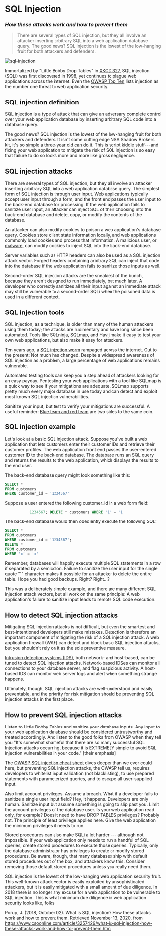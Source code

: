 # SQL Injection
### *How these attacks work and how to prevent them*


> There are several types of SQL injection, but they all involve an attacker inserting arbitrary SQL into a web application database query. The good news? SQL injection is the lowest of the low-hanging fruit for both attackers and defenders.

![sql-injection](https://imgs.xkcd.com/comics/exploits_of_a_mom.png)

Immortalized by "Little Bobby Drop Tables" in [XKCD 327](https://xkcd.com/327/), SQL injection (SQLi) was first discovered in 1998, yet continues to plague web applications across the internet. Even the [OWASP Top Ten](https://www.owasp.org/index.php/Top_10-2017_A1-Injection) lists injection as the number one threat to web application security.


## SQL injection definition

SQL injection is a type of attack that can give an adversary complete control over your web application database by inserting arbitrary SQL code into a database query.

The good news? SQL injection is the lowest of the low-hanging fruit for both attackers and defenders. It isn't some cutting edge NSA Shadow Brokers kit, it's so simple [a three-year old can do it](https://www.troyhunt.com/hacking-is-childs-play-sql-injection/). This is script kiddie stuff---and fixing your web application to mitigate the risk of SQL injection is so easy that failure to do so looks more and more like gross negligence.

## SQL injection attacks

There are several types of SQL injection, but they all involve an attacker inserting arbitrary SQL into a web application database query. The simplest form of SQL injection is through user input. Web applications typically accept user input through a form, and the front end passes the user input to the back-end database for processing. If the web application fails to sanitize user input, an attacker can inject SQL of their choosing into the back-end database and delete, copy, or modify the contents of the database.

An attacker can also modify cookies to poison a web application's database query. Cookies store client state information locally, and web applications commonly load cookies and process that information. A malicious user, or [malware](https://www.csoonline.com/article/3295877/malware/what-is-malware-viruses-worms-trojans-and-beyond.html), can modify cookies to inject SQL into the back-end database.

Server variables such as HTTP headers can also be used as a SQL injection attack vector. Forged headers containing arbitrary SQL can inject that code into the database if the web application fails to sanitize those inputs as well.

Second-order SQL injection attacks are the sneakiest of the bunch, because they aren't designed to run immediately, but much later. A developer who correctly sanitizes all their input against an immediate attack may still be vulnerable to a second-order SQLi when the poisoned data is used in a different context.

## SQL injection tools

SQL injection, as a technique, is older than many of the human attackers using them today; the attacks are rudimentary and have long since been automated. Tools like SQLninja, SQLmap, and Havij make it easy to test your own web applications, but also make it easy for attackers.

Ten years ago, a [SQL injection worm](https://isc.sans.edu/diary/SQL+Injection+Worm+on+the+Loose+%28UPDATED+x2%29/4393) rampaged across the internet. Cut to the present: Not much has changed. Despite a widespread awareness of SQL injection as a problem, a large percentage of web applications remains vulnerable.

Automated testing tools can keep you a step ahead of attackers looking for an easy payday. Pentesting your web applications with a tool like SQLmap is a quick way to see if your mitigations are adequate. SQLmap supports pretty much every major database in use today and can detect and exploit most known SQL injection vulnerabilities.

Sanitize your input, but test to verify your mitigations are successful. A useful reminder: [Blue team and red team](https://www.csoonline.com/article/2122440/disaster-recovery/emergency-preparedness-red-team-versus-blue-team-how-to-run-an-effective-simulation.html) are two sides to the same coin.

## SQL injection example

Let's look at a basic SQL injection attack. Suppose you've built a web application that lets customers enter their customer IDs and retrieve their customer profiles. The web application front end passes the user-entered customer ID to the back-end database. The database runs an SQL query and returns the results to the web application, which displays the results to the end user.

The back-end database query might look something like this:
```sql
SELECT *
FROM customers
WHERE customer_id = '1234567'
```
Suppose a user entered the following customer_id in a web form field:
```sql
           1234567; DELETE * customers WHERE '1' = '1
```
The back-end database would then obediently execute the following SQL:
```sql
SELECT *
FROM customers
WHERE customer_id = '1234567';
DELETE *
FROM customers
WHERE 'x' = 'x'
```
Remember, databases will happily execute multiple SQL statements in a row if separated by a semicolon. Failure to sanitize the user input for the single quote "'" character makes it possible for an attacker to delete the entire table. Hope you had good backups. Right? Right...?

This was a deliberately simple example, and there are many different SQL injection attack vectors, but all work on the same principle: A web application's failure to sanitize input leads to remote SQL code execution.

## How to detect SQL injection attacks

Mitigating SQL injection attacks is not difficult, but even the smartest and best-intentioned developers still make mistakes. Detection is therefore an important component of mitigating the risk of a SQL injection attack. A web application firewall (WAF) can detect and block basic SQL injection attacks, but you shouldn't rely on it as the sole preventive measure.

[Intrusion detection systems (IDS)](https://www.csoonline.com/article/3255632/network-security/what-is-an-intrusion-detection-system-ids-a-valued-capability-with-serious-management-challenges.html), both network- and host-based, can be tuned to detect SQL injection attacks. Network-based IDSes can monitor all connections to your database server, and flag suspicious activity. A host-based IDS can monitor web server logs and alert when something strange happens.

Ultimately, though, SQL injection attacks are well-understood and easily preventable, and the priority for risk mitigation should be preventing SQL injection attacks in the first place.

## How to prevent SQL injection attacks

Listen to Little Bobby Tables and sanitize your database inputs. Any input to your web application database should be considered untrustworthy and treated accordingly. And listen to the good folks from OWASP when they tell you "It's somewhat shameful that there are so many successful SQL Injection attacks occurring, because it is EXTREMELY simple to avoid SQL injection vulnerabilities in your code." [their emphasis]

The [OWASP SQL injection cheat sheet](https://www.owasp.org/index.php/SQL_Injection_Prevention_Cheat_Sheet) dives deeper than we ever could here, but preventing SQL injection attacks, the OWASP tell us, requires developers to whitelist input validation (not blacklisting), to use prepared statements with parameterized queries, and to escape all user-supplied input.

Also limit account privileges. Assume a breach. What if a developer fails to sanitize a single user input field? Hey, it happens. Developers are only human. Sanitize input but assume something is going to slip past you. Limit the account privileges of the database user. Is your web application read only, for example? Does it need to have DROP TABLES privileges? Probably not. The principle of least privilege applies here. Give the web application the minimum privileges it needs to run.

Stored procedures can also make SQLi a lot harder --- although not impossible. If your web application only needs to run a handful of SQL queries, create stored procedures to execute those queries. Typically, only the database administrator has privileges to create or modify stored procedures. Be aware, though, that many databases ship with default stored procedures out of the box, and attackers know this. Consider removing those default stored procedures unless you really need them.

SQL injection is the lowest of the low-hanging web application security fruit. This well-known attack vector is easily exploited by unsophisticated attackers, but it is easily mitigated with a small amount of due diligence. In 2018 there is no longer any excuse for a web application to be vulnerable to SQL injection. This is what minimum due diligence in web application security looks like, folks.

Porup, J. (2018, October 02). What is SQL injection? How these attacks work and how to prevent them. Retrieved November 13, 2020, from https://www.csoonline.com/article/3257429/what-is-sql-injection-how-these-attacks-work-and-how-to-prevent-them.html
